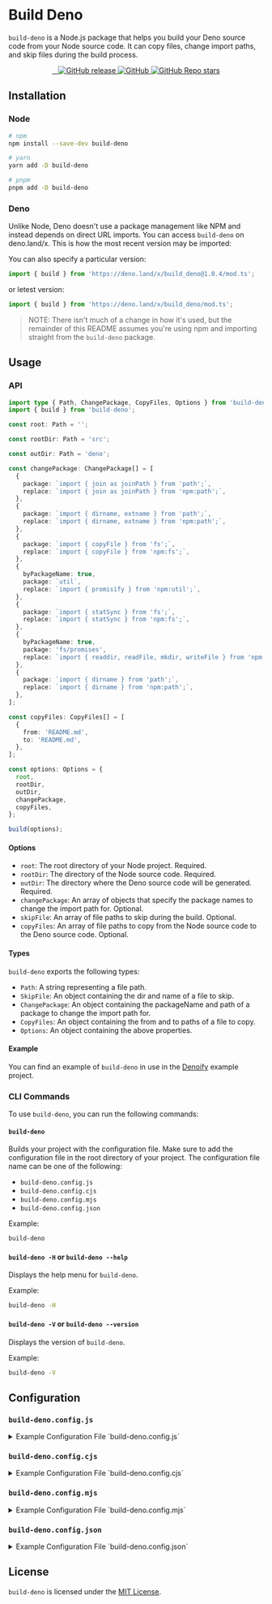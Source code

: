 # Build Deno

`build-deno` is a Node.js package that helps you build your Deno source code from your Node source code. It can copy files, change import paths, and skip files during the build process.

<div align="center">
  <a href="https://www.npmjs.com/package/build-deno" target="_blank">
    <img src="https://img.shields.io/badge/npm-%23CB3837.svg?style=for-the-badge&logo=npm&logoColor=white" alt=""/>
  </a>

  <a href="https://deno.land/x/build_deno" target="_blank">
    <img src="https://img.shields.io/badge/deno-000000?style=for-the-badge&logo=deno&logoColor=white" alt=""/>
  </a>

  <a href="https://github.com/MKAbuMattar/build-deno" target="_blank">
    <img src="https://img.shields.io/badge/github-%23181717.svg?style=for-the-badge&logo=github&logoColor=white" alt=""/>
  </a>

  <a href="https://github.com/MKAbuMattar/build-deno/releases">
    <img alt="GitHub release" src="https://img.shields.io/github/v/release/MKAbuMattar/build-deno?color=%23d52128&label=Latest%20release&style=for-the-badge" />
    </a>

  <a href="https://github.com/MKAbuMattar/build-deno/blob/main/LICENSE">
    <img alt="GitHub" src="https://img.shields.io/github/license/MKAbuMattar/build-deno?color=%23d52128&style=for-the-badge">
  </a>

  <a href="https://github.com/MKAbuMattar/build-deno/stargazers">
    <img alt="GitHub Repo stars" src="https://img.shields.io/github/stars/MKAbuMattar/build-deno?color=%23d52128&label=github%20stars&style=for-the-badge">
  </a>
</div>

## Installation

### Node

```sh
# npm
npm install --save-dev build-deno

# yarn
yarn add -D build-deno

# pnpm
pnpm add -D build-deno
```

### Deno

Unlike Node, Deno doesn't use a package management like NPM and instead depends on direct URL imports. You can access `build-deno` on deno.land/x. This is how the most recent version may be imported:

You can also specify a particular version:

```ts
import { build } from 'https://deno.land/x/build_deno@1.0.4/mod.ts';
```

or letest version:

```ts
import { build } from 'https://deno.land/x/build_deno/mod.ts';
```

> NOTE: There isn't much of a change in how it's used, but the remainder of this README assumes you're using npm and importing straight from the `build-deno` package.

## Usage

### API

```ts
import type { Path, ChangePackage, CopyFiles, Options } from 'build-deno';
import { build } from 'build-deno';

const root: Path = '';

const rootDir: Path = 'src';

const outDir: Path = 'deno';

const changePackage: ChangePackage[] = [
  {
    package: `import { join as joinPath } from 'path';`,
    replace: `import { join as joinPath } from 'npm:path';`,
  },
  {
    package: `import { dirname, extname } from 'path';`,
    replace: `import { dirname, extname } from 'npm:path';`,
  },
  {
    package: `import { copyFile } from 'fs';`,
    replace: `import { copyFile } from 'npm:fs';`,
  },
  {
    byPackageName: true,
    package: `util`,
    replace: `import { promisify } from 'npm:util';`,
  },
  {
    package: `import { statSync } from 'fs';`,
    replace: `import { statSync } from 'npm:fs';`,
  },
  {
    byPackageName: true,
    package: 'fs/promises',
    replace: `import { readdir, readFile, mkdir, writeFile } from 'npm:fs/promises';`,
  },
  {
    package: `import { dirname } from 'path';`,
    replace: `import { dirname } from 'npm:path';`,
  },
];

const copyFiles: CopyFiles[] = [
  {
    from: 'README.md',
    to: 'README.md',
  },
];

const options: Options = {
  root,
  rootDir,
  outDir,
  changePackage,
  copyFiles,
};

build(options);
```

#### Options

- `root`: The root directory of your Node project. Required.
- `rootDir`: The directory of the Node source code. Required.
- `outDir`: The directory where the Deno source code will be generated. Required.
- `changePackage`: An array of objects that specify the package names to change the import path for. Optional.
- `skipFile`: An array of file paths to skip during the build. Optional.
- `copyFiles`: An array of file paths to copy from the Node source code to the Deno source code. Optional.

#### Types

`build-deno` exports the following types:

- `Path`: A string representing a file path.
- `SkipFile`: An object containing the dir and name of a file to skip.
- `ChangePackage`: An object containing the packageName and path of a package to change the import path for.
- `CopyFiles`: An object containing the from and to paths of a file to copy.
- `Options`: An object containing the above properties.

#### Example

You can find an example of `build-deno` in use in the [Denoify](https://github.com/MKAbuMattar/recursive-directory) example project.

### CLI Commands

To use `build-deno`, you can run the following commands:

#### `build-deno`

Builds your project with the configuration file. Make sure to add the configuration file in the root directory of your project. The configuration file name can be one of the following:

- `build-deno.config.js`
- `build-deno.config.cjs`
- `build-deno.config.mjs`
- `build-deno.config.json`

Example:

```sh
build-deno
```

#### `build-deno -H` or `build-deno --help`

Displays the help menu for `build-deno`.

Example:

```sh
build-deno -H
```

#### `build-deno -V` or `build-deno --version`

Displays the version of `build-deno`.

Example:

```sh
build-deno -V
```

## Configuration

### `build-deno.config.js`

<details>
  <summary>Example Configuration File `build-deno.config.js`</summary>

```js
module.exports = {
  root: '',
  rootDir: 'src',
  outDir: 'deno',
  changePackage: [
    {
      package: `import { join as joinPath } from 'path';`,
      replace: `import { join as joinPath } from 'npm:path';`,
    },
    {
      package: `import { dirname, extname } from 'path';`,
      replace: `import { dirname, extname } from 'npm:path';`,
    },
    {
      package: `import { copyFile } from 'fs';`,
      replace: `import { copyFile } from 'npm:fs';`,
    },
    {
      byPackageName: true,
      package: `util`,
      replace: `import { promisify } from 'npm:util';`,
    },
    {
      package: `import { statSync } from 'fs';`,
      replace: `import { statSync } from 'npm:fs';`,
    },
    {
      byPackageName: true,
      package: 'fs/promises',
      replace: `import { readdir, readFile, mkdir, writeFile } from 'npm:fs/promises';`,
    },
    {
      package: `import { dirname } from 'path';`,
      replace: `import { dirname } from 'npm:path';`,
    },
  ],
  skipFile: [
    {
      dir: 'src',
      name: 'index.ts',
    },
  ],
  copyFiles: [
    {
      from: 'README.md',
      to: 'README.md',
    },
  ],
};
```

</details>

### `build-deno.config.cjs`

<details>
  <summary>Example Configuration File `build-deno.config.cjs`</summary>

```js
module.exports = {
  root: '',
  rootDir: 'src',
  outDir: 'deno',
  changePackage: [
    {
      package: `import { join as joinPath } from 'path';`,
      replace: `import { join as joinPath } from 'npm:path';`,
    },
    {
      package: `import { dirname, extname } from 'path';`,
      replace: `import { dirname, extname } from 'npm:path';`,
    },
    {
      package: `import { copyFile } from 'fs';`,
      replace: `import { copyFile } from 'npm:fs';`,
    },
    {
      byPackageName: true,
      package: `util`,
      replace: `import { promisify } from 'npm:util';`,
    },
    {
      package: `import { statSync } from 'fs';`,
      replace: `import { statSync } from 'npm:fs';`,
    },
    {
      byPackageName: true,
      package: 'fs/promises',
      replace: `import { readdir, readFile, mkdir, writeFile } from 'npm:fs/promises';`,
    },
    {
      package: `import { dirname } from 'path';`,
      replace: `import { dirname } from 'npm:path';`,
    },
  ],
  skipFile: [
    {
      dir: 'src',
      name: 'index.ts',
    },
  ],
  copyFiles: [
    {
      from: 'README.md',
      to: 'README.md',
    },
  ],
};
```

</details>

### `build-deno.config.mjs`

<details>
  <summary>Example Configuration File `build-deno.config.mjs`</summary>

```js
export default {
  root: '',
  rootDir: 'src',
  outDir: 'deno',
  changePackage: [
    {
      package: `import { join as joinPath } from 'path';`,
      replace: `import { join as joinPath } from 'npm:path';`,
    },
    {
      package: `import { dirname, extname } from 'path';`,
      replace: `import { dirname, extname } from 'npm:path';`,
    },
    {
      package: `import { copyFile } from 'fs';`,
      replace: `import { copyFile } from 'npm:fs';`,
    },
    {
      byPackageName: true,
      package: `util`,
      replace: `import { promisify } from 'npm:util';`,
    },
    {
      package: `import { statSync } from 'fs';`,
      replace: `import { statSync } from 'npm:fs';`,
    },
    {
      byPackageName: true,
      package: 'fs/promises',
      replace: `import { readdir, readFile, mkdir, writeFile } from 'npm:fs/promises';`,
    },
    {
      package: `import { dirname } from 'path';`,
      replace: `import { dirname } from 'npm:path';`,
    },
  ],
  skipFile: [
    {
      dir: 'src',
      name: 'index.ts',
    },
  ],
  copyFiles: [
    {
      from: 'README.md',
      to: 'README.md',
    },
  ],
};
```

</details>

### `build-deno.config.json`

<details>
  <summary>Example Configuration File `build-deno.config.json`</summary>

```json
{
  "root": "",
  "rootDir": "src",
  "outDir": "deno",
  "changePackage": [
    {
      "package": "import { join as joinPath } from 'path';",
      "replace": "import { join as joinPath } from 'npm:path';"
    },
    {
      "package": "import { dirname, extname } from 'path';",
      "replace": "import { dirname, extname } from 'npm:path';"
    },
    {
      "package": "import { copyFile } from 'fs';",
      "replace": "import { copyFile } from 'npm:fs';"
    },
    {
      "byPackageName": true,
      "package": "util",
      "replace": "import { promisify } from 'npm:util';"
    },
    {
      "package": "import { statSync } from 'fs';",
      "replace": "import { statSync } from 'npm:fs';"
    },
    {
      "byPackageName": true,
      "package": "fs/promises",
      "replace": "import { readdir, readFile, mkdir, writeFile } from 'npm:fs/promises';"
    },
    {
      "package": "import { dirname } from 'path';",
      "replace": "import { dirname } from 'npm:path';"
    }
  ],
  "skipFile": [
    {
      "dir": "src",
      "name": "index.ts"
    }
  ],
  "copyFiles": [
    {
      "from": "README.md",
      "to": "README.md"
    }
  ]
}
```

</details>

## License

`build-deno` is licensed under the [MIT License](LICENSE).
